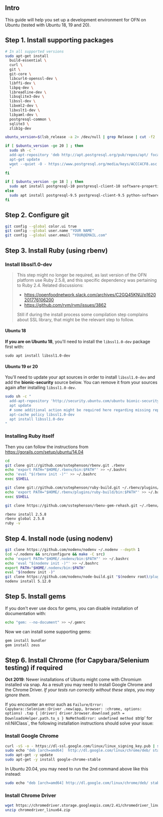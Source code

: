 ## Intro
This guide will help you set up a development environment for OFN on Ubuntu (tested with Ubuntu 18, 19 and 20).

## Step 1. Install supporting packages

```bash
# In all supported versions
sudo apt-get install 
  build-essential \
  curl \
  git \
  git-core \
  libcurl4-openssl-dev \
  libffi-dev \
  libpq-dev \
  libreadline-dev \
  libsqlite3-dev \
  libssl-dev \
  libxml2-dev \
  libxslt1-dev \
  libyaml-dev \
  postgresql-common \
  sqlite3 \
  zlib1g-dev

ubuntu_version=$(lsb_release -a 2> /dev/null | grep Release | cut -f2 | cut -d. -f1)

if [ $ubuntu_version -ge 20 ] ; then
  sudo sh -c "
  add-apt-repository 'deb http://apt.postgresql.org/pub/repos/apt/ focal-pgdg main'
  apt-get update
  wget --quiet -O - https://www.postgresql.org/media/keys/ACCC4CF8.asc | apt-key add -
  "
fi

if [ $ubuntu_version -ge 18 ] ; then
  sudo apt install postgresql-10 postgresql-client-10 software-properties-common
else 
  sudo apt install postgresql-9.5 postgresql-client-9.5 python-software-properties 
fi
```

## Step 2. Configure git
```bash
git config --global color.ui true
git config --global user.name "YOUR NAME"
git config --global user.email "YOUR@EMAIL.com"
```

## Step 3. Install Ruby (using rbenv)

### Install libssl1.0-dev

> This step might no longer be required, as last version of the OFN platform use Ruby 2.5.8, and this specific dependency was pertaining to   Ruby 2.4. Related discussions:
> - https://openfoodnetwork.slack.com/archives/C2GQ45KNU/p1620201776106200
> - https://github.com/rvm/rvm/issues/3862
>
> Still if during the install process some compilation step complains about SSL library, that might be the relevant step to follow.

#### Ubuntu 18
**If you are on Ubuntu 18**, you'll need to install the `libssl1.0-dev` package first with:
```
sudo apt install libssl1.0-dev
```
#### Ubuntu 19 or 20

You'll need to update your apt sources in order to install `libssl1.0-dev` and add the **bionic-security** source below. You can remove it from your sources again after installing `libssl1.0-dev`.

```bash
sudo sh -c "
  add-apt-repository 'http://security.ubuntu.com/ubuntu bionic-security main'
  apt update
  # some additional action might be required here regarding missing repository certificate key…
  apt-cache policy libssl1.0-dev
  apt install libssl1.0-dev
"
```

### Installing Ruby itself
Then you can follow the instructions from https://gorails.com/setup/ubuntu/14.04

```bash
cd
git clone git://github.com/sstephenson/rbenv.git .rbenv
echo 'export PATH="$HOME/.rbenv/bin:$PATH"' >> ~/.bashrc
echo 'eval "$(rbenv init -)"' >> ~/.bashrc
exec $SHELL

git clone git://github.com/sstephenson/ruby-build.git ~/.rbenv/plugins/ruby-build
echo 'export PATH="$HOME/.rbenv/plugins/ruby-build/bin:$PATH"' >> ~/.bashrc
exec $SHELL

git clone https://github.com/sstephenson/rbenv-gem-rehash.git ~/.rbenv/plugins/rbenv-gem-rehash

rbenv install 2.5.8
rbenv global 2.5.8
ruby -v
```

## Step 4. Install node (using nodenv)

```sh
git clone https://github.com/nodenv/nodenv ~/.nodenv --depth 1
(cd ~/.nodenv && src/configure && make -C src)
echo 'export PATH="$HOME/.nodenv/bin:$PATH"' >> ~/.bashrc
echo 'eval "$(nodenv init -)"' >> ~/.bashrc
export PATH="$HOME/.nodenv/bin:$PATH"
eval "$(nodenv init -)"
git clone https://github.com/nodenv/node-build.git "$(nodenv root)/plugins/node-build" --depth 1
nodenv install 5.12.0
```

## Step 5. Install gems
If you don't ever use docs for gems, you can disable installation of documentation with:

```bash
echo "gem: --no-document" >> ~/.gemrc
```

Now we can install some supporting gems:

```bash
gem install bundler
gem install zeus
```
## Step 6. Install Chrome (for Capybara/Selenium testing) if required
**Oct 2019**: Newer installations of Ubuntu might come with Chromium installed via snap. As a result you may need to install Google Chrome and the Chrome Driver. *If your tests run correctly without these steps, you may ignore them*.

If you encounter an error such as `Failure/Error: Capybara::Selenium::Driver .new(app, browser: :chrome, options: options) .tap { |driver| driver.browser.download_path = DownloadsHelper.path.to_s } NoMethodError: undefined method `strip' for nil:NilClass`, the following installation instructions should solve your issue:

### Install Google Chrome

```bash
curl -sS -o - https://dl-ssl.google.com/linux/linux_signing_key.pub | sudo apt-key add
sudo echo "deb [arch=amd64]  http://dl.google.com/linux/chrome/deb/ stable main" >> /etc/apt/sources.list.d/google-chrome.list
sudo apt-get -y update
sudo apt-get -y install google-chrome-stable
```

In Ubuntu 20.04, you may need to run the 2nd command above like this instead:
```bash
sudo echo "deb [arch=amd64] http://dl.google.com/linux/chrome/deb/ stable main" | sudo tee -a /etc/apt/sources.list.d/google-chrome.list
```

### Install Chrome Driver

```bash
wget https://chromedriver.storage.googleapis.com/2.41/chromedriver_linux64.zip
unzip chromedriver_linux64.zip
```